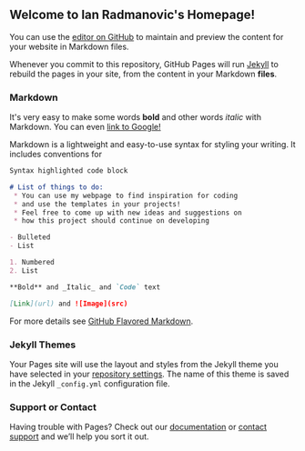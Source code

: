 ## Welcome to Ian Radmanovic's Homepage!

You can use the [editor on GitHub](https://github.com/IanRad98/IanRad98.github.io/edit/master/index.md) to maintain and preview the content for your website in Markdown files.

Whenever you commit to this repository, GitHub Pages will run [Jekyll](https://jekyllrb.com/) to rebuild the pages in your site, from the content in your Markdown **files**.

### Markdown

It's very easy to make some words **bold** and other words *italic* with Markdown. You can even [link to Google!](http://google.com)

Markdown is a lightweight and easy-to-use syntax for styling your writing. It includes conventions for

```markdown
Syntax highlighted code block

# List of things to do:
 * You can use my webpage to find inspiration for coding 
 * and use the templates in your projects!
 * Feel free to come up with new ideas and suggestions on 
 * how this project should continue on developing 

- Bulleted
- List

1. Numbered
2. List

**Bold** and _Italic_ and `Code` text

[Link](url) and ![Image](src)
```

For more details see [GitHub Flavored Markdown](https://guides.github.com/features/mastering-markdown/).

### Jekyll Themes

Your Pages site will use the layout and styles from the Jekyll theme you have selected in your [repository settings](https://github.com/IanRad98/IanRad98.github.io/settings). The name of this theme is saved in the Jekyll `_config.yml` configuration file.

### Support or Contact

Having trouble with Pages? Check out our [documentation](https://help.github.com/categories/github-pages-basics/) or [contact support](https://github.com/contact) and we’ll help you sort it out.
